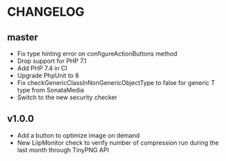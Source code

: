 CHANGELOG
=========

master
------

* Fix type hinting error on configureActionButtons method
* Drop support for PHP 7.1
* Add PHP 7.4 in CI
* Upgrade PhpUnit to 8
* Fix checkGenericClassInNonGenericObjectType to false for generic T type from SonataMedia
* Switch to the new security checker

v1.0.0
------

* Add a button to optimize image on demand
* New LiipMonitor check to verify number of compression run during the last month through TinyPNG API
